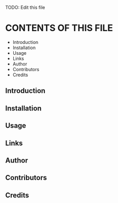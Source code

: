 TODO: Edit this file

# CONTENTS OF THIS FILE
  * Introduction
  * Installation
  * Usage
  * Links
  * Author
  * Contributors
  * Credits


## Introduction

## Installation

## Usage

## Links

## Author

## Contributors

## Credits

